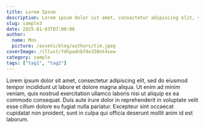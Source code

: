 ```yaml
---
title: Lorem Ipsum
description: Lorem ipsum dolor sit amet, consectetur adipiscing elit, sed do eiusmod tempor incididunt ut labore et dolore magna aliqua.
slug: sample3
date: 2025-01-03T07:00:00
author:
  name: Mon
  picture: /assets/blog/authors/tim.jpeg
coverImage: /illust/fdhpadnbf4e330nt4sew
category: sample
tags: ["tag1", "tag2"]
---
```


Lorem ipsum dolor sit amet, consectetur adipiscing elit, sed do eiusmod tempor incididunt ut labore et dolore magna aliqua. Ut enim ad minim veniam, quis nostrud exercitation ullamco laboris nisi ut aliquip ex ea commodo consequat. Duis aute irure dolor in reprehenderit in voluptate velit esse cillum dolore eu fugiat nulla pariatur. Excepteur sint occaecat cupidatat non proident, sunt in culpa qui officia deserunt mollit anim id est laborum.
